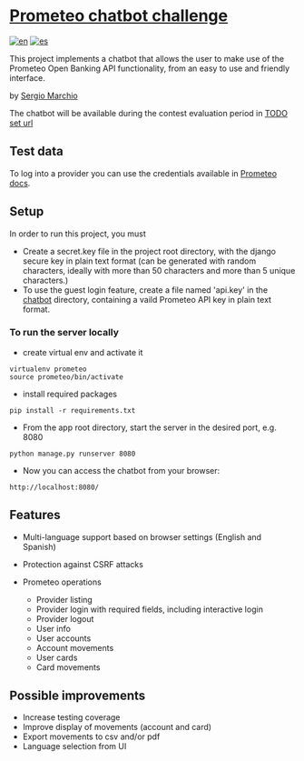 # [Prometeo chatbot challenge](https://joinignitecommunity.com/desafio-chatbot/)

[![en](https://img.shields.io/badge/lang-en-green.svg)](README.md)
[![es](https://img.shields.io/badge/lang-es-silver.svg)](README.es.md)

This project implements a chatbot that allows the user to make use of the Prometeo Open Banking API functionality, from an easy to use and friendly interface.

by [Sergio Marchio](https://serg.ink)


The chatbot will be available during the contest evaluation period in [TODO set url](https://)


## Test data

To log into a provider you can use the credentials available in [Prometeo docs](https://docs.prometeoapi.com/docs/introducci%C3%B3n-1).


## Setup

In order to run this project, you must

 - Create a secret.key file in the project root directory, with the django secure key in plain text format (can be generated with random characters, ideally with more than 50 characters and more than 5 unique characters.)
 - To use the guest login feature, create a file named 'api.key' in the [chatbot](chatbot) directory, containing a vaild Prometeo API key in plain text format.


### To run the server locally

 - create virtual env and activate it
```
virtualenv prometeo
source prometeo/bin/activate
```

 - install required packages
```
pip install -r requirements.txt
```

 - From the app root directory, start the server in the desired port, e.g. 8080
```
python manage.py runserver 8080 
```

 - Now you can access the chatbot from your browser:
```
http://localhost:8080/
```


## Features

- Multi-language support based on browser settings (English and Spanish)
- Protection against CSRF attacks

- Prometeo operations
  - Provider listing
  - Provider login with required fields, including interactive login
  - Provider logout
  - User info
  - User accounts
  - Account movements
  - User cards
  - Card movements


## Possible improvements

- Increase testing coverage
- Improve display of movements (account and card)
- Export movements to csv and/or pdf
- Language selection from UI

